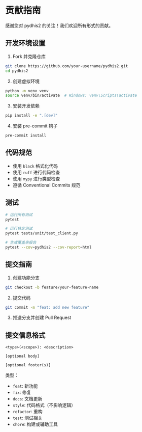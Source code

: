 # 贡献指南

感谢您对 pydhis2 的关注！我们欢迎所有形式的贡献。

## 开发环境设置

1. Fork 并克隆仓库
```bash
git clone https://github.com/your-username/pydhis2.git
cd pydhis2
```

2. 创建虚拟环境
```bash
python -m venv venv
source venv/bin/activate  # Windows: venv\Scripts\activate
```

3. 安装开发依赖
```bash
pip install -e ".[dev]"
```

4. 安装 pre-commit 钩子
```bash
pre-commit install
```

## 代码规范

- 使用 `black` 格式化代码
- 使用 `ruff` 进行代码检查
- 使用 `mypy` 进行类型检查
- 遵循 Conventional Commits 规范

## 测试

```bash
# 运行所有测试
pytest

# 运行特定测试
pytest tests/unit/test_client.py

# 生成覆盖率报告
pytest --cov=pydhis2 --cov-report=html
```

## 提交指南

1. 创建功能分支
```bash
git checkout -b feature/your-feature-name
```

2. 提交代码
```bash
git commit -m "feat: add new feature"
```

3. 推送分支并创建 Pull Request

## 提交信息格式

```
<type>(<scope>): <description>

[optional body]

[optional footer(s)]
```

类型：
- `feat`: 新功能
- `fix`: 修复
- `docs`: 文档更新
- `style`: 代码格式（不影响逻辑）
- `refactor`: 重构
- `test`: 测试相关
- `chore`: 构建或辅助工具

